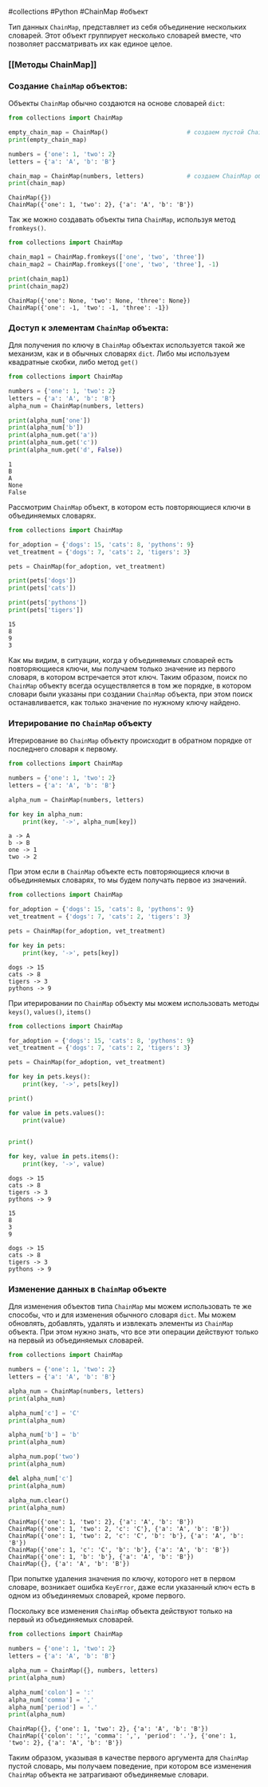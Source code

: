 #collections #Python #ChainMap #объект


Тип данных `ChainMap`, представляет из себя объединение нескольких словарей. Этот объект группирует несколько словарей вместе, что позволяет рассматривать их как единое целое.

### [[Методы ChainMap]]
### Создание `ChainMap` объектов:
Объекты `ChainMap` обычно создаются на основе словарей `dict`:
```python
from collections import ChainMap

empty_chain_map = ChainMap()                      # создаем пустой ChainMap объект
print(empty_chain_map)

numbers = {'one': 1, 'two': 2}
letters = {'a': 'A', 'b': 'B'}

chain_map = ChainMap(numbers, letters)            # создаем ChainMap объект на основе словарей numbers и letters
print(chain_map)
```
```
ChainMap({})
ChainMap({'one': 1, 'two': 2}, {'a': 'A', 'b': 'B'})
```
 Так же можно создавать объекты типа `ChainMap`, используя метод `fromkeys()`.
 ```python
from collections import ChainMap

chain_map1 = ChainMap.fromkeys(['one', 'two', 'three'])
chain_map2 = ChainMap.fromkeys(['one', 'two', 'three'], -1)

print(chain_map1)
print(chain_map2)
```
```
ChainMap({'one': None, 'two': None, 'three': None})
ChainMap({'one': -1, 'two': -1, 'three': -1})
```


### Доступ к элементам `ChainMap` объекта:
Для получения по ключу в `ChainMap` объектах используется такой же механизм, как и в обычных словарях `dict`. Либо мы используем квадратные скобки, либо метод `get()`
```python
from collections import ChainMap

numbers = {'one': 1, 'two': 2}
letters = {'a': 'A', 'b': 'B'}
alpha_num = ChainMap(numbers, letters)

print(alpha_num['one'])
print(alpha_num['b'])
print(alpha_num.get('a'))
print(alpha_num.get('c'))
print(alpha_num.get('d', False))
```
```
1
B
A
None
False
```
Рассмотрим `ChainMap` объект, в котором есть повторяющиеся ключи в объединяемых словарях.
```python
from collections import ChainMap

for_adoption = {'dogs': 15, 'cats': 8, 'pythons': 9}
vet_treatment = {'dogs': 7, 'cats': 2, 'tigers': 3}

pets = ChainMap(for_adoption, vet_treatment)

print(pets['dogs'])
print(pets['cats'])

print(pets['pythons'])
print(pets['tigers'])
```
```
15
8
9
3
```
Как мы видим, в ситуации, когда у объединяемых словарей есть повторяющиеся ключи, мы получаем только значение из первого словаря, в котором встречается этот ключ. Таким образом, поиcк по `ChainMap` объекту всегда осуществляется в том же порядке, в котором словари были указаны при создании `ChainMap` объекта, при этом поиск останавливается, как только значение по нужному ключу найдено.

### Итерирование по `ChainMap` объекту
Итерирование во `ChainMap` объекту происходит в обратном порядке от последнего словаря к первому.
```python
from collections import ChainMap

numbers = {'one': 1, 'two': 2}
letters = {'a': 'A', 'b': 'B'}

alpha_num = ChainMap(numbers, letters)

for key in alpha_num:
    print(key, '->', alpha_num[key])
```
```
a -> A
b -> B
one -> 1
two -> 2
```
При этом если в `ChainMap` объекте есть повторяющиеся ключи в объединяемых словарях, то мы будем получать первое из значений.
```python
from collections import ChainMap

for_adoption = {'dogs': 15, 'cats': 8, 'pythons': 9}
vet_treatment = {'dogs': 7, 'cats': 2, 'tigers': 3}

pets = ChainMap(for_adoption, vet_treatment)

for key in pets:
    print(key, '->', pets[key])
```
```
dogs -> 15
cats -> 8
tigers -> 3
pythons -> 9
```
При итерировании по `ChainMap` объекту мы можем использовать методы `keys()`, `values()`, `items()`
```python
from collections import ChainMap

for_adoption = {'dogs': 15, 'cats': 8, 'pythons': 9}
vet_treatment = {'dogs': 7, 'cats': 2, 'tigers': 3}

pets = ChainMap(for_adoption, vet_treatment)

for key in pets.keys():
    print(key, '->', pets[key])

print()

for value in pets.values():
    print(value)
    

print()

for key, value in pets.items():
    print(key, '->', value)
```
```
dogs -> 15
cats -> 8
tigers -> 3
pythons -> 9

15
8
3
9

dogs -> 15
cats -> 8
tigers -> 3
pythons -> 9
```
### Изменение данных в `ChainMap` объекте
Для изменения объектов типа `ChainMap` мы можем использовать те же способы, что и для изменения обычного словаря `dict`. Мы можем обновлять, добавлять, удалять и извлекать элементы из `ChainMap` объекта. При этом нужно знать, что все эти операции действуют только на первый из объединяемых словарей.
```python
from collections import ChainMap

numbers = {'one': 1, 'two': 2}
letters = {'a': 'A', 'b': 'B'}

alpha_num = ChainMap(numbers, letters)
print(alpha_num)

alpha_num['c'] = 'C'
print(alpha_num)

alpha_num['b'] = 'b'
print(alpha_num)

alpha_num.pop('two')
print(alpha_num)

del alpha_num['c']
print(alpha_num)

alpha_num.clear()
print(alpha_num)
```
```
ChainMap({'one': 1, 'two': 2}, {'a': 'A', 'b': 'B'})
ChainMap({'one': 1, 'two': 2, 'c': 'C'}, {'a': 'A', 'b': 'B'})
ChainMap({'one': 1, 'two': 2, 'c': 'C', 'b': 'b'}, {'a': 'A', 'b': 'B'})
ChainMap({'one': 1, 'c': 'C', 'b': 'b'}, {'a': 'A', 'b': 'B'})
ChainMap({'one': 1, 'b': 'b'}, {'a': 'A', 'b': 'B'})
ChainMap({}, {'a': 'A', 'b': 'B'})
```
При попытке удаления значения по ключу, которого нет в первом словаре, возникает ошибка `KeyError`, даже если указанный ключ есть в одном из объединяемых словарей, кроме первого.

Поскольку все изменения `ChainMap` объекта действуют только на первый из объединяемых словарей.
```python
from collections import ChainMap

numbers = {'one': 1, 'two': 2}
letters = {'a': 'A', 'b': 'B'}

alpha_num = ChainMap({}, numbers, letters)
print(alpha_num)

alpha_num['colon'] = ':'
alpha_num['comma'] = ','
alpha_num['period'] = '.'
print(alpha_num)
```
```
ChainMap({}, {'one': 1, 'two': 2}, {'a': 'A', 'b': 'B'})
ChainMap({'colon': ':', 'comma': ',', 'period': '.'}, {'one': 1, 'two': 2}, {'a': 'A', 'b': 'B'})
```
Таким образом, указывая в качестве первого аргумента для `ChainMap` пустой словарь, мы получаем поведение, при котором все изменения `ChainMap` объекта не затрагивают объединяемые словари.